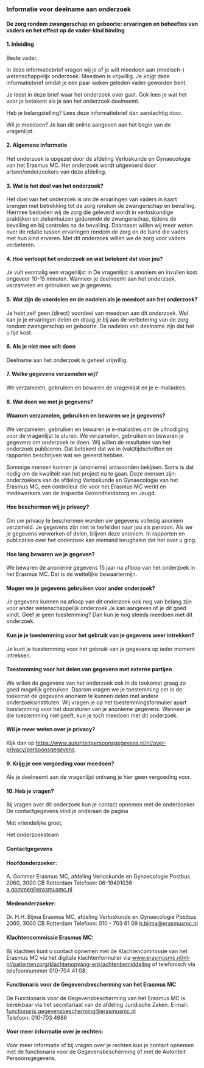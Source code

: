 ### Informatie voor deelname aan onderzoek

#### De zorg rondom zwangerschap en geboorte: ervaringen en behoeftes van vaders en het effect op de vader-kind binding

#### 1.	Inleiding

Beste vader,

In deze informatiebrief vragen wij je of je wilt meedoen aan (medisch-) wetenschappelijk onderzoek. Meedoen is vrijwillig. Je krijgt deze informatiebrief omdat je een paar weken geleden vader geworden bent. 

Je leest in deze brief waar het onderzoek over gaat. 
Ook lees je wat het voor je betekent als je aan het onderzoek deelneemt. 

Heb je belangstelling? Lees deze informatiebrief dan aandachtig door.

Wil je meedoen?
Je kan dit online aangeven aan het begin van de vragenlijst.

#### 2.	Algemene informatie
Het onderzoek is opgezet door de afdeling Verloskunde en Gynaecologie van het Erasmus MC.
Het onderzoek wordt uitgevoerd door artsen/onderzoekers van deze afdeling.

#### 3.	Wat is het doel van het onderzoek?
Het doel van het onderzoek is om de ervaringen van vaders in kaart brengen met betrekking tot de zorg rondom de zwangerschap en bevalling. Hiermee bedoelen wij de zorg die geleverd wordt in verloskundige praktijken en ziekenhuizen gedurende de zwangerschap, tijdens de bevalling en bij controles na de bevalling. Daarnaast willen wij meer weten over de relatie tussen ervaringen rondom de zorg en de band die vaders met hun kind ervaren. Met dit onderzoek willen we de zorg voor vaders verbeteren.

#### 4.	Hoe verloopt het onderzoek en wat betekent dat voor jou?
Je vult eenmalig een vragenlijst in De vragenlijst is anoniem en invullen kost ongeveer 10-15 minuten.
Wanneer je deelneemt aan het onderzoek, verzamelen en gebruiken we je gegevens. 

#### 5.	Wat zijn de voordelen en de nadelen als je meedoet aan het onderzoek?
Je hebt zelf geen (direct) voordeel van meedoen aan dit onderzoek. Wel kan je je ervaringen delen en draag je bij aan de verbetering van de zorg rondom zwangerschap en geboorte. De nadelen van deelname zijn dat het u tijd kost.

#### 6.	Als je niet mee wilt doen
Deelname aan het onderzoek is geheel vrijwillig. 

#### 7.	Welke gegevens verzamelen wij? 
We verzamelen, gebruiken en bewaren de vragenlijst en je e-mailadres. 

#### 8.	Wat doen we met je gegevens?
#### Waarom verzamelen, gebruiken en bewaren we je gegevens?
We verzamelen, gebruiken en bewaren je e-mailadres om de uitnodiging voor de vragenlijst te sturen. We verzamelen, gebruiken en bewaren je gegevens om onderzoek te doen.
Wij willen de resultaten van het onderzoek publiceren. Dat betekent dat we in (vak)tijdschriften en rapporten beschrijven wat we geleerd hebben. 

Sommige mensen kunnen je (anonieme) antwoorden bekijken. Soms is dat nodig om de kwaliteit van het project na te gaan. Deze mensen zijn: onderzoekers van de afdeling Verloskunde en Gynaecologie van het Erasmus MC, een controleur die voor het Erasmus MC werkt en medewerkers van de Inspectie Gezondheidszorg en Jeugd.

#### Hoe beschermen wij je privacy?
Om uw privacy te beschermen worden uw gegevens volledig anoniem verzameld. Je gegevens zijn niet te herleiden naar jou als persoon. Als we je gegevens verwerken of delen, blijven deze anoniem. In rapporten en publicaties over het onderzoek kan niemand terughalen dat het over u ging.

#### Hoe lang bewaren we je gegeven?
We bewaren de anonieme gegevens 15 jaar na afloop van het onderzoek in het Erasmus MC. Dat is de wettelijke bewaartermijn. 

#### Mogen we je gegevens gebruiken voor ander onderzoek? 
Je gegevens kunnen na afloop van dit onderzoek ook nog van belang zijn voor ander wetenschappelijk onderzoek Je kan aangeven of je dit goed vindt. Geef je geen toestemming? Dan kun je nog steeds meedoen met dit onderzoek.

#### Kun je je toestemming voor het gebruik van je gegevens weer intrekken?
Je kunt je toestemming voor het gebruik van je gegevens op ieder moment intrekken. 

#### Toestemming voor het delen van gegevens met externe partijen 
We willen de gegevens van het onderzoek ook in de toekomst graag zo goed mogelijk gebruiken. Daarom vragen we je toestemming om in de toekomst de gegevens anoniem te kunnen delen met andere onderzoeksinstituten. 
Wij vragen je op het toestemmingsformulier apart toestemming voor het doorsturen van je anonieme gegevens. Wanneer je die toestemming niet geeft, kun je toch meedoen met dit onderzoek. 

#### Wil je meer weten over je privacy?
Kijk dan op https://www.autoriteitpersoonsgegevens.nl/nl/over-privacy/persoonsgegevens. 

#### 9.	Krijg je een vergoeding voor meedoen?
Als je deelneemt aan de vragenlijst ontvang je hier geen vergoeding voor.

#### 10.	Heb je vragen?
Bij vragen over dit onderzoek kun je contact opnemen met de onderzoeker. De contactgegevens vind je onderaan de pagina


Met vriendelijke groet,


Het onderzoeksteam


#### Contactgegevens

#### Hoofdonderzoeker:
A. Gommer
Erasmus MC, afdeling Verloskunde en Gynaecologie 
Postbus 2060, 3000 CB Rotterdam 
Telefoon: 06-19491036 
a.gommer@erasmusmc.nl

#### Medeonderzoeker:
Dr. H.H. Bijma 
Erasmus MC, afdeling Verloskunde en Gynaecologie 
Postbus 2060, 3000 CB Rotterdam 
Telefoon: 010 - 703 61 09 
h.bijma@erasmusmc.nl  
 
#### Klachtencommissie Erasmus MC:  
Bij klachten kunt u contact opnemen met de Klachtencommissie van het Erasmus MC via het digitale klachtenformulier via www.erasmusmc.nl/nl-nl/patientenzorg/klachtenopvang-enklachtenbemiddeling of telefonisch via telefoonnummer 010-704 41 08. 

#### Functionaris voor de Gegevensbescherming van het Erasmus MC 
De Functionaris voor de Gegevensbescherming van het Erasmus MC is bereikbaar via het secretariaat van de afdeling Juridische Zaken. 
E-mail: functionaris.gegevensbescherming@erasmusmc.nl  
Telefoon: 010-703 4986 

#### Voor meer informatie over je rechten: 
Voor meer informatie of bij vragen over je rechten kun je contact opnemen met de functionaris voor de Gegevensbescherming of met de Autoriteit Persoonsgegevens.
